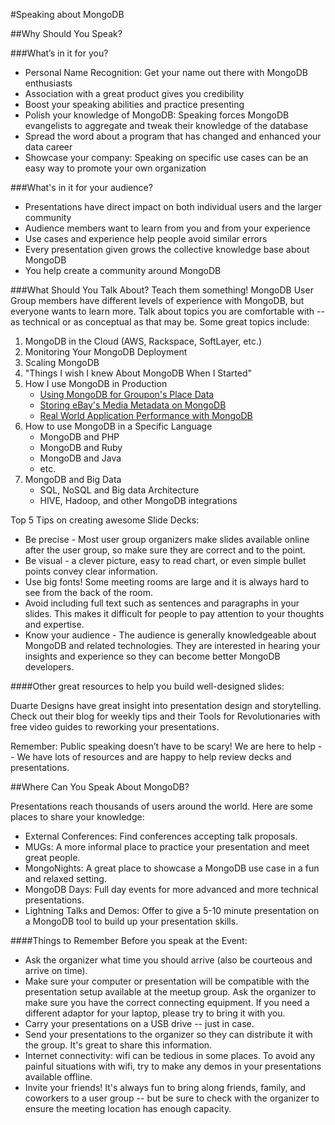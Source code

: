 #Speaking about MongoDB

##Why Should You Speak?

###What’s in it for you?

* Personal Name Recognition: Get your name out there with MongoDB enthusiasts
* Association with a great product gives you credibility
* Boost your speaking abilities and practice presenting
* Polish your knowledge of MongoDB: Speaking forces MongoDB evangelists to aggregate and tweak their knowledge of the database
* Spread the word about a program that has changed and enhanced your data career
* Showcase your company: Speaking on specific use cases can be an easy way to promote your own organization

###What's in it for your audience?

* Presentations have direct impact on both individual users and the larger community
* Audience members want to learn from you and from your experience
* Use cases and experience help people avoid similar errors
* Every presentation given grows the collective knowledge base about MongoDB
* You help create a community around MongoDB

###What Should You Talk About?
Teach them something! MongoDB User Group members have different levels of experience with MongoDB, but everyone wants to learn more. Talk about topics you are comfortable with -- as technical or as conceptual as that may be.
Some great topics include:

1. MongoDB in the Cloud (AWS, Rackspace, SoftLayer, etc.)
2. Monitoring Your MongoDB Deployment
3. Scaling MongoDB
4. "Things I wish I knew About MongoDB When I Started"
5. How I use MongoDB in Production
    * [Using MongoDB for Groupon's Place Data](http://www.mongodb.com/presentations/using-mongodb-groupons-place-data)
    * [Storing eBay's Media Metadata on MongoDB](http://www.mongodb.com/presentations/storing-ebays-media-metadata-mongodb-0)
    * [Real World Application Performance with MongoDB](http://www.mongodb.com/presentations/real-world-application-performance-mongodb)
6. How to use MongoDB in a Specific Language
    * MongoDB and PHP
    * MongoDB and Ruby
    * MongoDB and Java
    * etc.
7. MongoDB and Big Data
    * SQL, NoSQL and Big data Architecture
    * HIVE, Hadoop, and other MongoDB integrations


Top 5 Tips on creating awesome Slide Decks:

* Be precise - Most user group organizers make slides available online after the user group, so make sure they are correct and to the point.
* Be visual - a clever picture, easy to read chart, or even simple bullet points convey clear information.
* Use big fonts! Some meeting rooms are large and it is always hard to see from the back of the room.
* Avoid including full text such as sentences and paragraphs in your slides. This makes it difficult for people to pay attention to your thoughts and expertise.
* Know your audience - The audience is generally knowledgeable about MongoDB and related technologies. They are interested in hearing your insights and experience so they can become better MongoDB developers.

####Other great resources to help you build well-designed slides:

Duarte Designs have great insight into presentation design and storytelling. Check out their blog for weekly tips and their Tools for Revolutionaries with free video guides to reworking your presentations.

Remember: Public speaking doesn’t have to be scary! We are here to help -- We have lots of resources and are happy to help review decks and presentations.

##Where Can You Speak About MongoDB?

Presentations reach thousands of users around the world. Here are some places to share your knowledge:

* External Conferences: Find conferences accepting talk proposals.
* MUGs: A more informal place to practice your presentation and meet great people.
* MongoNights: A great place to showcase a MongoDB use case in a fun and relaxed setting.
* MongoDB Days: Full day events for more advanced and more technical presentations.
* Lightning Talks and Demos: Offer to give a 5-10 minute presentation on a MongoDB tool to build up your presentation skills.

####Things to Remember Before you speak at the Event:

* Ask the organizer what time you should arrive (also be courteous and arrive on time).
* Make sure your computer or presentation will be compatible with the presentation setup available at the meetup group. Ask the organizer to make sure you have the correct connecting equipment. If you need a different adaptor for your laptop, please try to bring it with you.
* Carry your presentations on a USB drive -- just in case.
* Send your presentations to the organizer so they can distribute it with the group. It's great to share this information.
* Internet connectivity: wifi can be tedious in some places. To avoid any painful situations with wifi, try to make any demos in your presentations available offline.
* Invite your friends! It's always fun to bring along friends, family, and coworkers to a user group -- but be sure to check with the organizer to ensure the meeting location has enough capacity.
